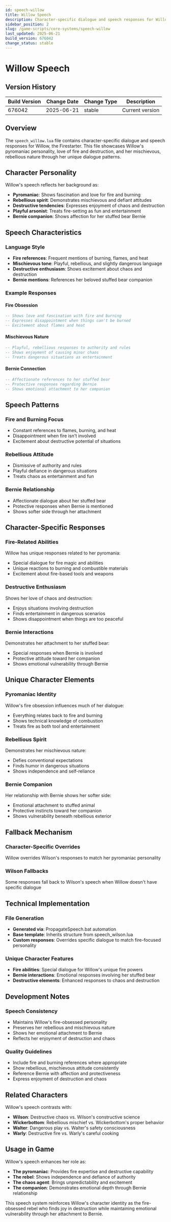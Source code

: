 ```yaml
---
id: speech-willow
title: Willow Speech
description: Character-specific dialogue and speech responses for Willow, the Firestarter
sidebar_position: 2
slug: /game-scripts/core-systems/speech-willow
last_updated: 2025-06-21
build_version: 676042
change_status: stable
---
```


# Willow Speech

## Version History
| Build Version | Change Date | Change Type | Description |
|---|----|----|----|
| 676042 | 2025-06-21 | stable | Current version |

## Overview

The `speech_willow.lua` file contains character-specific dialogue and speech responses for Willow, the Firestarter. This file showcases Willow's pyromaniac personality, love of fire and destruction, and her mischievous, rebellious nature through her unique dialogue patterns.

## Character Personality

Willow's speech reflects her background as:
- **Pyromaniac**: Shows fascination and love for fire and burning
- **Rebellious spirit**: Demonstrates mischievous and defiant attitudes
- **Destructive tendencies**: Expresses enjoyment of chaos and destruction
- **Playful arsonist**: Treats fire-setting as fun and entertainment
- **Bernie companion**: Shows affection for her stuffed bear Bernie

## Speech Characteristics

### Language Style
- **Fire references**: Frequent mentions of burning, flames, and heat
- **Mischievous tone**: Playful, rebellious, and slightly dangerous language
- **Destructive enthusiasm**: Shows excitement about chaos and destruction
- **Bernie mentions**: References her beloved stuffed bear companion

### Example Responses

#### Fire Obsession
```lua
-- Shows love and fascination with fire and burning
-- Expresses disappointment when things can't be burned
-- Excitement about flames and heat
```

#### Mischievous Nature
```lua
-- Playful, rebellious responses to authority and rules
-- Shows enjoyment of causing minor chaos
-- Treats dangerous situations as entertainment
```

#### Bernie Connection
```lua
-- Affectionate references to her stuffed bear
-- Protective responses regarding Bernie
-- Shows emotional attachment to her companion
```

## Speech Patterns

### Fire and Burning Focus
- Constant references to flames, burning, and heat
- Disappointment when fire isn't involved
- Excitement about destructive potential of situations

### Rebellious Attitude
- Dismissive of authority and rules
- Playful defiance in dangerous situations
- Treats chaos as entertainment and fun

### Bernie Relationship
- Affectionate dialogue about her stuffed bear
- Protective responses when Bernie is mentioned
- Shows softer side through her attachment

## Character-Specific Responses

### Fire-Related Abilities
Willow has unique responses related to her pyromania:
- Special dialogue for fire magic and abilities
- Unique reactions to burning and combustible materials
- Excitement about fire-based tools and weapons

### Destructive Enthusiasm
Shows her love of chaos and destruction:
- Enjoys situations involving destruction
- Finds entertainment in dangerous scenarios
- Shows disappointment when things are too peaceful

### Bernie Interactions
Demonstrates her attachment to her stuffed bear:
- Special responses when Bernie is involved
- Protective attitude toward her companion
- Shows emotional vulnerability through Bernie

## Unique Character Elements

### Pyromaniac Identity
Willow's fire obsession influences much of her dialogue:
- Everything relates back to fire and burning
- Shows technical knowledge of combustion
- Treats fire as both tool and entertainment

### Rebellious Spirit
Demonstrates her mischievous nature:
- Defies conventional expectations
- Finds humor in dangerous situations
- Shows independence and self-reliance

### Bernie Companion
Her relationship with Bernie shows her softer side:
- Emotional attachment to stuffed animal
- Protective instincts toward her companion
- Shows vulnerability beneath rebellious exterior

## Fallback Mechanism

### Character-Specific Overrides
Willow overrides Wilson's responses to match her pyromaniac personality

### Wilson Fallbacks
Some responses fall back to Wilson's speech when Willow doesn't have specific dialogue

## Technical Implementation

### File Generation
- **Generated via**: PropagateSpeech.bat automation
- **Base template**: Inherits structure from speech_wilson.lua
- **Custom responses**: Overrides specific dialogue to match fire-focused personality

### Unique Character Features
- **Fire abilities**: Special dialogue for Willow's unique fire powers
- **Bernie interactions**: Emotional responses involving her stuffed bear
- **Destructive elements**: Enhanced responses to chaos and destruction

## Development Notes

### Speech Consistency
- Maintains Willow's fire-obsessed personality
- Preserves her rebellious and mischievous nature
- Shows her emotional attachment to Bernie
- Reflects her enjoyment of destruction and chaos

### Quality Guidelines
- Include fire and burning references where appropriate
- Show rebellious, mischievous attitude consistently
- Reference Bernie with affection and protectiveness
- Express enjoyment of destruction and chaos

## Related Characters

Willow's speech contrasts with:
- **Wilson**: Destructive chaos vs. Wilson's constructive science
- **Wickerbottom**: Rebellious mischief vs. Wickerbottom's proper behavior
- **Walter**: Dangerous play vs. Walter's safety consciousness
- **Warly**: Destructive fire vs. Warly's careful cooking

## Usage in Game

Willow's speech enhances her role as:
- **The pyromaniac**: Provides fire expertise and destructive capability
- **The rebel**: Shows independence and defiance of authority
- **The chaos agent**: Brings unpredictability and excitement
- **The companion**: Demonstrates emotional depth through Bernie relationship

This speech system reinforces Willow's character identity as the fire-obsessed rebel who finds joy in destruction while maintaining emotional vulnerability through her attachment to Bernie.
